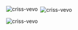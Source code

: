 
<p><img align="left" src="https://github-readme-stats.vercel.app/api/top-langs?username=criss-vevo&show_icons=true&locale=en&layout=compact" alt="criss-vevo" /></p>

<p>&nbsp;<img align="center" src="https://github-readme-stats.vercel.app/api?username=criss-vevo&show_icons=true&locale=en" alt="criss-vevo" /></p>

<p><img align="center" src="https://github-readme-streak-stats.herokuapp.com/?user=criss-vevo&" alt="criss-vevo" /></p>
